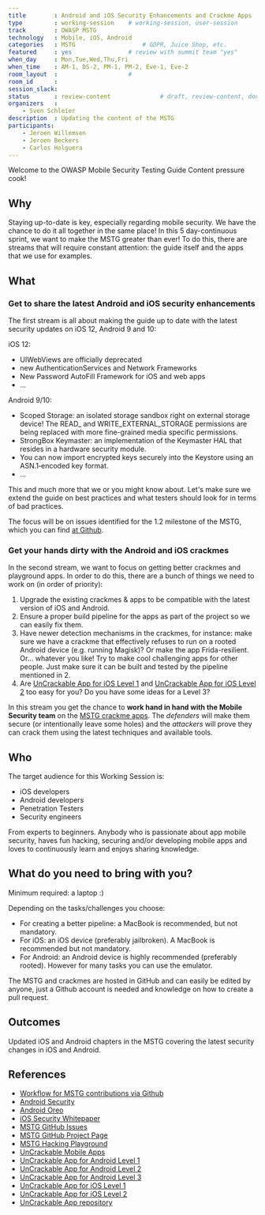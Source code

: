 ```yaml
---
title        : Android and iOS Security Enhancements and Crackme Apps
type         : working-session    # working-session, user-session
track        : OWASP MSTG
technology   : Mobile, iOS, Android
categories   : MSTG                   # GDPR, Juice Shop, etc.
featured     : yes                # review with summit team "yes"
when_day     : Mon,Tue,Wed,Thu,Fri
when_time    : AM-1, DS-2, PM-1, PM-2, Eve-1, Eve-2
room_layout  :                    #
room_id      :
session_slack:
status       : review-content              # draft, review-content, done
organizers   :
    - Sven Schleier
description  : Updating the content of the MSTG
participants:
    - Jeroen Willemsen
    - Jeroen Beckers
    - Carlos Holguera
---
```


Welcome to the OWASP Mobile Security Testing Guide Content pressure cook!

## Why

Staying up-to-date is key, especially regarding mobile security. We have the chance to do it all together in the same place! In this 5 day-continuous sprint, we want to make the MSTG greater than ever! To do this, there are streams that will require constant attention: the guide itself and the apps that we use for examples.

## What

### Get to share the latest Android and iOS security enhancements

The first stream is all about making the guide up to date with the latest security updates on iOS 12, Android 9 and 10:

iOS 12:

- UIWebViews are officially deprecated
- new AuthenticationServices and Network Frameworks
- New Password AutoFill Framework for iOS and web apps
- ...

Android 9/10:

- Scoped Storage: an isolated storage sandbox right on external storage device! The READ_ and WRITE_EXTERNAL_STORAGE permissions are being replaced with more fine-grained media specific permissions.
- StrongBox Keymaster: an implementation of the Keymaster HAL that resides in a hardware security module.
- You can now import encrypted keys securely into the Keystore using an ASN.1‑encoded key format.
- ...

This and much more that we or you might know about. Let's make sure we extend the guide on best practices and what testers should look for in terms of bad practices.

The focus will be on issues identified for the 1.2 milestone of the MSTG, which you can find [at Github](https://github.com/OWASP/owasp-mstg/milestone/2 "Milestone 1.2").

### Get your hands dirty with the Android and iOS crackmes

In the second stream, we want to focus on getting better crackmes and playground apps. In order to do this, there are a bunch of things we need to work on (in order of priority):

1. Upgrade the existing crackmes & apps to be compatible with the latest version of iOS and Android.
2. Ensure a proper build pipeline for the apps as part of the project so we can easily fix them.
3. Have newer detection mechanisms in the crackmes, for instance: make sure we have a crackme that effectively refuses to run on a rooted Android device (e.g. running Magisk)? Or make the app Frida-resilient. Or... whatever you like! Try to make cool challenging apps for other people. Just make sure it can be built and tested by the pipeline mentioned in 2.
4. Are [UnCrackable App for iOS Level 1](https://github.com/OWASP/owasp-mstg/tree/master/Crackmes/iOS/Level_01/) and [UnCrackable App for iOS Level 2](https://github.com/OWASP/owasp-mstg/tree/master/Crackmes/iOS/Level_02/) too easy for you? Do you have some ideas for a Level 3?

In this stream you get the chance to **work hand in hand with the Mobile Security team** on the [MSTG crackme apps](https://github.com/OWASP/owasp-mstg/tree/master/Crackmes). The *defenders* will make them secure (or intentionally leave some holes) and the *attackers* will prove they can crack them using the latest techniques and available tools.

## Who

The target audience for this Working Session is:

- iOS developers
- Android developers
- Penetration Testers
- Security engineers

From experts to beginners. Anybody who is passionate about app mobile security, haves fun hacking, securing and/or developing mobile apps and loves to continuously learn and enjoys sharing knowledge.

## What do you need to bring with you?

Minimum required: a laptop :)

Depending on the tasks/challenges you choose:

- For creating a better pipeline: a MacBook is recommended, but not mandatory.
- For iOS: an iOS device (preferably jailbroken). A MacBook is recommended but not mandatory.
- For Android: an Android device is highly recommended (preferably rooted). However for many tasks you can use the emulator.

The MSTG and crackmes are hosted in GitHub and can easily be edited by anyone, just a Github account is needed and knowledge on how to create a pull request.

## Outcomes

Updated iOS and Android chapters in the MSTG covering the latest security changes in iOS and Android.

## References

- [Workflow for MSTG contributions via Github](https://github.com/OWASP/owasp-mstg/#contributing)
- [Android Security](https://developer.android.com/topic/security/index.html)
- [Android Oreo](https://developer.android.com/about/versions/oreo/index.html)
- [iOS Security Whitepaper](https://www.apple.com/business/docs/iOS_Security_Guide.pdf)
- [MSTG GitHub Issues](https://github.com/OWASP/owasp-mstg/issues)
- [MSTG GitHub Project Page](https://github.com/OWASP/owasp-mstg/projects/2)
- [MSTG Hacking Playground](https://github.com/OWASP/MSTG-Hacking-Playground)
- [UnCrackable Mobile Apps](https://github.com/OWASP/owasp-mstg/tree/master/Crackmes)
- [UnCrackable App for Android Level 1](https://github.com/OWASP/owasp-mstg/tree/master/Crackmes/Android/Level_01/)
- [UnCrackable App for Android Level 2](https://github.com/OWASP/owasp-mstg/tree/master/Crackmes/Android/Level_02/)
- [UnCrackable App for Android Level 3](https://github.com/OWASP/owasp-mstg/tree/master/Crackmes/Android/Level_03/)
- [UnCrackable App for iOS Level 1](https://github.com/OWASP/owasp-mstg/tree/master/Crackmes/iOS/Level_01/)
- [UnCrackable App for iOS Level 2](https://github.com/OWASP/owasp-mstg/tree/master/Crackmes/iOS/Level_02/)
- [UnCrackable App repository](https://github.com/commjoen/uncrackable_app)
